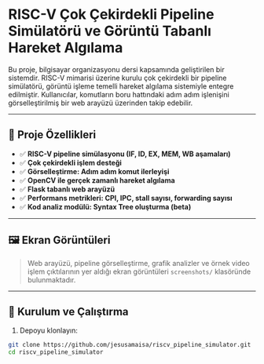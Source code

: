 # RISC-V Çok Çekirdekli Pipeline Simülatörü ve Görüntü Tabanlı Hareket Algılama

Bu proje, bilgisayar organizasyonu dersi kapsamında geliştirilen bir sistemdir. RISC-V mimarisi üzerine kurulu çok çekirdekli bir pipeline simülatörü, görüntü işleme temelli hareket algılama sistemiyle entegre edilmiştir. Kullanıcılar, komutların boru hattındaki adım adım işlenişini görselleştirilmiş bir web arayüzü üzerinden takip edebilir.

---

## 🔧 Proje Özellikleri

- ✅ **RISC-V pipeline simülasyonu (IF, ID, EX, MEM, WB aşamaları)**
- ✅ **Çok çekirdekli işlem desteği**
- ✅ **Görselleştirme: Adım adım komut ilerleyişi**
- ✅ **OpenCV ile gerçek zamanlı hareket algılama**
- ✅ **Flask tabanlı web arayüzü**
- ✅ **Performans metrikleri: CPI, IPC, stall sayısı, forwarding sayısı**
- ✅ **Kod analiz modülü: Syntax Tree oluşturma (beta)**

---

## 🖼️ Ekran Görüntüleri

> Web arayüzü, pipeline görselleştirme, grafik analizler ve örnek video işlem çıktılarının yer aldığı ekran görüntüleri `screenshots/` klasöründe bulunmaktadır.

---

## 🚀 Kurulum ve Çalıştırma

1. Depoyu klonlayın:
```bash
git clone https://github.com/jesusamaisa/riscv_pipeline_simulator.git
cd riscv_pipeline_simulator
